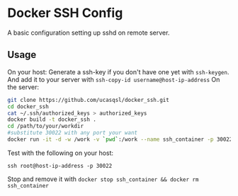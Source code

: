# Docker SSH Config
A basic configuration setting up sshd on remote server.
## Usage
On your host:
Generate a ssh-key if you don't have one yet with `ssh-keygen`. And add it to your server with `ssh-copy-id username@host-ip-address`
On the server:
```bash
git clone https://github.com/ucasqsl/docker_ssh.git
cd docker_ssh
cat ~/.ssh/authorized_keys > authorized_keys
docker build -t docker_ssh .
cd /path/to/your/workdir
#substitute 30022 with any port your want
docker run -it -d -w /work -v `pwd`:/work --name ssh_container -p 30022:22 docker_ssh
```
Test with the following on your host:
```
ssh root@host-ip-address -p 30022
```
Stop and remove it with `docker stop ssh_container && docker rm ssh_container`
